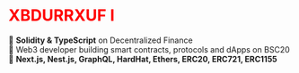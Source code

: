 <h1 style="color: red;">XBDURRXUF I</h1>

🌟 **Solidity & TypeScript** on Decentralized Finance
<br />
🌟 Web3 developer building smart contracts, protocols and dApps on BSC20
<br />
🌟 **Next.js, Nest.js, GraphQL, HardHat, Ethers, ERC20, ERC721, ERC1155**
